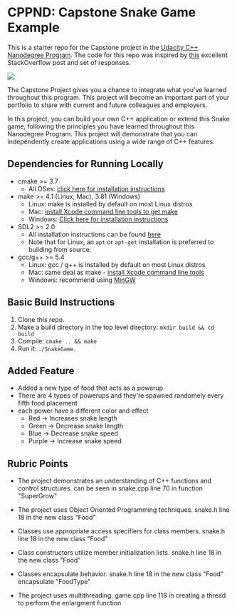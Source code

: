 # CPPND: Capstone Snake Game Example

This is a starter repo for the Capstone project in the [Udacity C++ Nanodegree Program](https://www.udacity.com/course/c-plus-plus-nanodegree--nd213). The code for this repo was inspired by [this](https://codereview.stackexchange.com/questions/212296/snake-game-in-c-with-sdl) excellent StackOverflow post and set of responses.

<img src="snake_game.gif"/>

The Capstone Project gives you a chance to integrate what you've learned throughout this program. This project will become an important part of your portfolio to share with current and future colleagues and employers.

In this project, you can build your own C++ application or extend this Snake game, following the principles you have learned throughout this Nanodegree Program. This project will demonstrate that you can independently create applications using a wide range of C++ features.

## Dependencies for Running Locally
* cmake >= 3.7
  * All OSes: [click here for installation instructions](https://cmake.org/install/)
* make >= 4.1 (Linux, Mac), 3.81 (Windows)
  * Linux: make is installed by default on most Linux distros
  * Mac: [install Xcode command line tools to get make](https://developer.apple.com/xcode/features/)
  * Windows: [Click here for installation instructions](http://gnuwin32.sourceforge.net/packages/make.htm)
* SDL2 >= 2.0
  * All installation instructions can be found [here](https://wiki.libsdl.org/Installation)
  * Note that for Linux, an `apt` or `apt-get` installation is preferred to building from source.
* gcc/g++ >= 5.4
  * Linux: gcc / g++ is installed by default on most Linux distros
  * Mac: same deal as make - [install Xcode command line tools](https://developer.apple.com/xcode/features/)
  * Windows: recommend using [MinGW](http://www.mingw.org/)

## Basic Build Instructions

1. Clone this repo.
2. Make a build directory in the top level directory: `mkdir build && cd build`
3. Compile: `cmake .. && make`
4. Run it: `./SnakeGame`.

## Added Feature

* Added a new type of food that acts as a powerup 
* There are 4 types of powerups and they're spawned randomely every fifth food placement
* each power have a different color and effect
  * Red 	 -> Increases snake length
  * Green	 -> Decrease snake length
  * Blue 	 -> Decrease snake speed
  * Purple -> Increase snake speed

## Rubric Points

* The project demonstrates an understanding of C++ functions and control structures. can be seen in snake.cpp line 70 in function "SuperGrow"


* The project uses Object Oriented Programming techniques. snake.h line 18 in the new class "Food"

* Classes use appropriate access specifiers for class members. snake.h line 18 in the new class "Food"

* Class constructors utilize member initialization lists. snake.h line 18 in the new class "Food"  

* Classes encapsulate behavior. snake.h line 18 in the new class "Food" encapsulate "FoodType"

* The project uses multithreading. game.cpp line 118 in creating a thread to perform the enlargment function



























